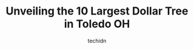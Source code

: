 ---
layout: ampstory
image: https://i0.wp.com/www.depkes.org/wp-content/uploads/2023/06/dollar-tree-0-in-toledo-oh-1685967260.jpeg?resize=640,853
author: techidn
featured: false
description: Discover the impressive array of Dollar Tree options in Toledo OH, where you can find 10 of the largest Dollar Tree establishments in the area. From renowned classics to hidden gems, Toledo 
title: Unveiling the 10 Largest Dollar Tree in Toledo OH
cover:
   title: Unveiling the 10 Largest Dollar Tree in Toledo OH
   subtitle: Rickpate
   background: https://www.depkes.org/wp-content/uploads/2023/06/dollar-tree-0-in-toledo-oh-1685967260.jpeg

pages: 
 - layout: thirds
   top: <h1>#1 Dollar Tree</h1>
   bottom: "<p>What a JokeI went to pick up a few things for my family and the holiday. The AC is broken in the store, NO  workers to be found and Boxes after Boxes on the floors to whe</p>"
   background: https://www.depkes.org/wp-content/uploads/2023/06/dollar-tree-1-in-toledo-oh-1685967260.jpeg
   backgroundblur: true
 - layout: thirds
   top: <h1>#2 Dollar Tree</h1>
   bottom: "<p>3448 W Sylvania Ave, Toledo, OH 43623, United States</p>"
   background: https://www.depkes.org/wp-content/uploads/2023/06/dollar-tree-2-in-toledo-oh-1685967261.jpeg
   cta:
      link: https://www.depkes.org/blog/unveiling-the-10-largest-dollar-tree-in-toledo-oh/
      text: Unveiling the 10 Largest Dollar Tree in Toledo OH
 - layout: thirds
   top: <h1>#3 Dollar Tree</h1>
   bottom: "<p>3316 Navarre Ave, Oregon, OH 43616, United States</p>"
   background: https://www.depkes.org/wp-content/uploads/2023/06/dollar-tree-3-in-toledo-oh-1685967261.jpeg
   cta:
      link: https://www.depkes.org/blog/unveiling-the-10-largest-dollar-tree-in-toledo-oh/
      text: Unveiling the 10 Largest Dollar Tree in Toledo OH
 - layout: thirds
   top: <h1>#4 Dollar General</h1>
   bottom: "<p>4925 Jackman Rd #23, Toledo, OH 43613, United States</p>"
   background: https://images.unsplash.com/photo-1536745287225-21d689278fd1?ixlib=rb-4.0.3&ixid=MnwxMjA3fDB8MHxwaG90by1wYWdlfHx8fGVufDB8fHx8&auto=format&fit=crop&w=640&h=853&q=80
   cta:
      link: https://www.depkes.org/blog/unveiling-the-10-largest-dollar-tree-in-toledo-oh/
      text: Unveiling the 10 Largest Dollar Tree in Toledo OH
 - layout: thirds
   top: <h1>#5 Dollar Tree</h1>
   bottom: "<p>2007 N Holland Sylvania Rd #101, Toledo, OH 43615, United States</p>"
   background: https://images.unsplash.com/photo-1518640467707-6811f4a6ab73?ixlib=rb-4.0.3&ixid=MnwxMjA3fDB8MHxwaG90by1wYWdlfHx8fGVufDB8fHx8&auto=format&fit=crop&w=640&h=853&q=80
   cta:
      link: https://www.depkes.org/blog/unveiling-the-10-largest-dollar-tree-in-toledo-oh/
      text: Unveiling the 10 Largest Dollar Tree in Toledo OH
 - layout: thirds
   top: <h1>#6 Dollar Tree</h1>
   bottom: "<p>2518 S Reynolds Rd, Toledo, OH 43614, United States</p>"
   background: https://images.unsplash.com/photo-1618005182384-a83a8bd57fbe?ixlib=rb-4.0.3&ixid=MnwxMjA3fDB8MHxwaG90by1wYWdlfHx8fGVufDB8fHx8&auto=format&fit=crop&w=640&h=853&q=80
   cta:
      link: https://www.depkes.org/blog/unveiling-the-10-largest-dollar-tree-in-toledo-oh/
      text: Unveiling the 10 Largest Dollar Tree in Toledo OH
 - layout: thirds
   top: <h1>#7 Dollar Tree</h1>
   bottom: "<p>5674 Monroe St, Sylvania, OH 43560, United States</p>"
   background: https://images.unsplash.com/photo-1489694553447-4c9339da310d?ixlib=rb-4.0.3&ixid=MnwxMjA3fDB8MHxwaG90by1wYWdlfHx8fGVufDB8fHx8&auto=format&fit=crop&w=640&h=853&q=80
   cta:
      link: https://www.depkes.org/blog/unveiling-the-10-largest-dollar-tree-in-toledo-oh/
      text: Unveiling the 10 Largest Dollar Tree in Toledo OH
 - layout: thirds
   middle: Continue reading...
   background: https://images.unsplash.com/photo-1613843873231-1447db182f97?ixlib=rb-4.0.3&ixid=MnwxMjA3fDB8MHxwaG90by1wYWdlfHx8fGVufDB8fHx8&auto=format&fit=crop&w=640&h=853&q=80
   cta:
      link: https://www.depkes.org/blog/unveiling-the-10-largest-dollar-tree-in-toledo-oh/
      text: Unveiling the 10 Largest Dollar Tree in Toledo OH
      
---